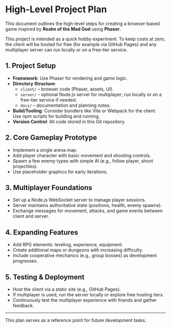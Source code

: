 # High-Level Project Plan

This document outlines the high-level steps for creating a browser-based game inspired by **Realm of the Mad God** using **Phaser**.

This project is intended as a quick hobby experiment. To keep costs at zero, the client will be hosted for free (for example via GitHub Pages) and any multiplayer server can run locally or on a free-tier service.
## 1. Project Setup

- **Framework**: Use Phaser for rendering and game logic.
- **Directory Structure**:
  - `client/` – browser code (Phaser, assets, UI).
  - `server/` – optional Node.js server for multiplayer; run locally or on a free-tier service if needed.
  - `docs/` – documentation and planning notes.
- **Build/Tooling**: Consider bundlers like Vite or Webpack for the client. Use npm scripts for building and running.
- **Version Control**: All code stored in this Git repository.

## 2. Core Gameplay Prototype

- Implement a single arena map.
- Add player character with basic movement and shooting controls.
- Spawn a few enemy types with simple AI (e.g., follow player, shoot projectiles).
- Use placeholder graphics for early iterations.

## 3. Multiplayer Foundations

- Set up a Node.js WebSocket server to manage player sessions.
- Server maintains authoritative state (positions, health, enemy spawns).
- Exchange messages for movement, attacks, and game events between client and server.

## 4. Expanding Features

- Add RPG elements: leveling, experience, equipment.
- Create additional maps or dungeons with increasing difficulty.
- Include cooperative mechanics (e.g., group bosses) as development progresses.

## 5. Testing & Deployment

- Host the client via a static site (e.g., GitHub Pages).
- If multiplayer is used, run the server locally or explore free hosting tiers.
- Continuously test the multiplayer experience with friends and gather feedback.

---

This plan serves as a reference point for future development tasks.
